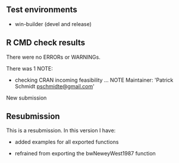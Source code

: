 ## Test environments
* win-builder (devel and release)


## R CMD check results
There were no ERRORs or WARNINGs.

There was 1 NOTE:

* checking CRAN incoming feasibility ... NOTE
Maintainer: 'Patrick Schmidt <pschmidte@gmail.com>'

New submission

## Resubmission
This is a resubmission. In this version I have:

* added examples for all exported functions

* refrained from exporting the bwNeweyWest1987 function
